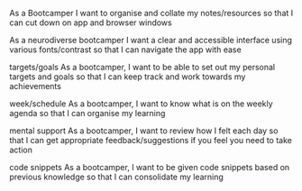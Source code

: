 As a Bootcamper I want to organise and collate my notes/resources so that I can cut down on app and browser windows

As a neurodiverse bootcamper I want a clear and accessible interface using various fonts/contrast so that I can navigate the app with ease

targets/goals
As a bootcamper, I want to be able to set out my personal targets and goals so that I can keep track and work towards my achievements

week/schedule
As a bootcamper, I want to know what is on the weekly agenda so that I can organise my learning

mental support
As a bootcamper, I want to review how I felt each day so that I can get appropriate feedback/suggestions if you feel you need to take action

code snippets
As a bootcamper, I want to be given code snippets based on previous knowledge so that I can consolidate my learning
